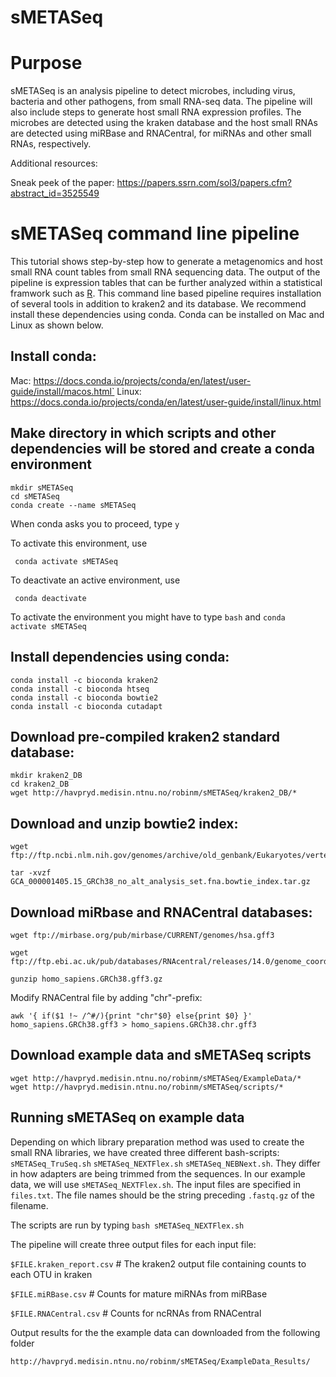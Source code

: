 # sMETASeq

# Purpose 

sMETASeq is an analysis pipeline to detect microbes, including virus, bacteria and other pathogens, from small RNA-seq data. The pipeline will also include steps to generate host small RNA expression profiles. The microbes are detected using the kraken database and the host small RNAs are detected using miRBase and RNACentral, for miRNAs and other small RNAs, respectively. 

Additional resources:

Sneak peek of the paper: https://papers.ssrn.com/sol3/papers.cfm?abstract_id=3525549

#  sMETASeq command line pipeline 

This tutorial shows step-by-step how to generate a metagenomics and host small RNA count tables from small RNA sequencing data. The output of the pipeline is expression tables that can be further analyzed within a statistical framwork such as [R](https://www.r-project.org/). This command line based pipeline requires installation of several tools in addition to kraken2 and its database. We recommend install these dependencies using conda. Conda can be installed on Mac and Linux as shown below. 


## Install conda: 

Mac:
    https://docs.conda.io/projects/conda/en/latest/user-guide/install/macos.html`
Linux:
    https://docs.conda.io/projects/conda/en/latest/user-guide/install/linux.html

## Make directory in which scripts and other dependencies will be stored and create a conda environment
    mkdir sMETASeq
    cd sMETASeq
    conda create --name sMETASeq
 When conda asks you to proceed, type `y`
 
 To activate this environment, use

     conda activate sMETASeq

To deactivate an active environment, use

     conda deactivate

To activate the environment you might have to type `bash` and `conda activate sMETASeq`

## Install dependencies using conda:

    conda install -c bioconda kraken2
    conda install -c bioconda htseq
    conda install -c bioconda bowtie2
    conda install -c bioconda cutadapt



## Download pre-compiled kraken2 standard database:

    mkdir kraken2_DB
    cd kraken2_DB
    wget http://havpryd.medisin.ntnu.no/robinm/sMETASeq/kraken2_DB/*


## Download and unzip bowtie2 index:

    wget ftp://ftp.ncbi.nlm.nih.gov/genomes/archive/old_genbank/Eukaryotes/vertebrates_mammals/Homo_sapiens/GRCh38/seqs_for_alignment_pipelines/GCA_000001405.15_GRCh38_no_alt_analysis_set.fna.bowtie_index.tar.gz

    tar -xvzf GCA_000001405.15_GRCh38_no_alt_analysis_set.fna.bowtie_index.tar.gz

## Download miRbase and RNACentral databases: 

    wget ftp://mirbase.org/pub/mirbase/CURRENT/genomes/hsa.gff3

    wget ftp://ftp.ebi.ac.uk/pub/databases/RNAcentral/releases/14.0/genome_coordinates/gff3/homo_sapiens.GRCh38.gff3.gz

    gunzip homo_sapiens.GRCh38.gff3.gz

Modify RNACentral file by adding "chr"-prefix:

    awk '{ if($1 !~ /^#/){print "chr"$0} else{print $0} }' homo_sapiens.GRCh38.gff3 > homo_sapiens.GRCh38.chr.gff3


## Download example data and sMETASeq scripts

    wget http://havpryd.medisin.ntnu.no/robinm/sMETASeq/ExampleData/*
    wget http://havpryd.medisin.ntnu.no/robinm/sMETASeq/scripts/*


## Running sMETASeq on example data 

Depending on which library preparation method was used to create the small RNA libraries, we have created three different bash-scripts:  `sMETASeq_TruSeq.sh` `sMETASeq_NEXTFlex.sh` `sMETASeq_NEBNext.sh`. They differ in how adapters are being trimmed from the sequences. In our example data, we will use `sMETASeq_NEXTFlex.sh`.
The input files are specified in `files.txt`. The file names should be the string preceding `.fastq.gz` of the filename. 

The scripts are run by typing `bash sMETASeq_NEXTFlex.sh`

The pipeline will create three output files for each input file:

`$FILE.kraken_report.csv` # The kraken2 output file containing counts to each OTU in kraken

`$FILE.miRBase.csv` # Counts for mature miRNAs from miRBase

`$FILE.RNACentral.csv` # Counts for ncRNAs from RNACentral


Output results for the the example data can downloaded from the following folder

    http://havpryd.medisin.ntnu.no/robinm/sMETASeq/ExampleData_Results/



